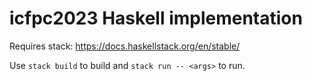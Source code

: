 # icfpc2023 Haskell implementation

Requires stack: https://docs.haskellstack.org/en/stable/

Use `stack build` to build and `stack run -- <args>` to run.
